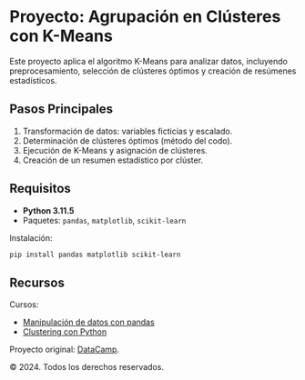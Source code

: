 # Proyecto: Agrupación en Clústeres con K-Means

Este proyecto aplica el algoritmo K-Means para analizar datos, incluyendo preprocesamiento, selección de clústeres óptimos y creación de resúmenes estadísticos.

## Pasos Principales
1. Transformación de datos: variables ficticias y escalado.
2. Determinación de clústeres óptimos (método del codo).
3. Ejecución de K-Means y asignación de clústeres.
4. Creación de un resumen estadístico por clúster.

## Requisitos
- **Python 3.11.5**
- Paquetes: `pandas`, `matplotlib`, `scikit-learn`

Instalación:
```bash
pip install pandas matplotlib scikit-learn
```

## Recursos
Cursos:
- [Manipulación de datos con pandas](https://campus.datacamp.com/courses/data-manipulation-with-pandas/transforming-dataframes?ex=1)
- [Clustering con Python](https://campus.datacamp.com/courses/cluster-analysis-in-python/k-means-clustering-3?ex=1)

Proyecto original: [DataCamp](https://projects.datacamp.com/projects/1809).



© 2024. Todos los derechos reservados.